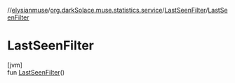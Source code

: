 //[elysianmuse](../../../index.md)/[org.darkSolace.muse.statistics.service](../index.md)/[LastSeenFilter](index.md)/[LastSeenFilter](-last-seen-filter.md)

# LastSeenFilter

[jvm]\
fun [LastSeenFilter](-last-seen-filter.md)()
